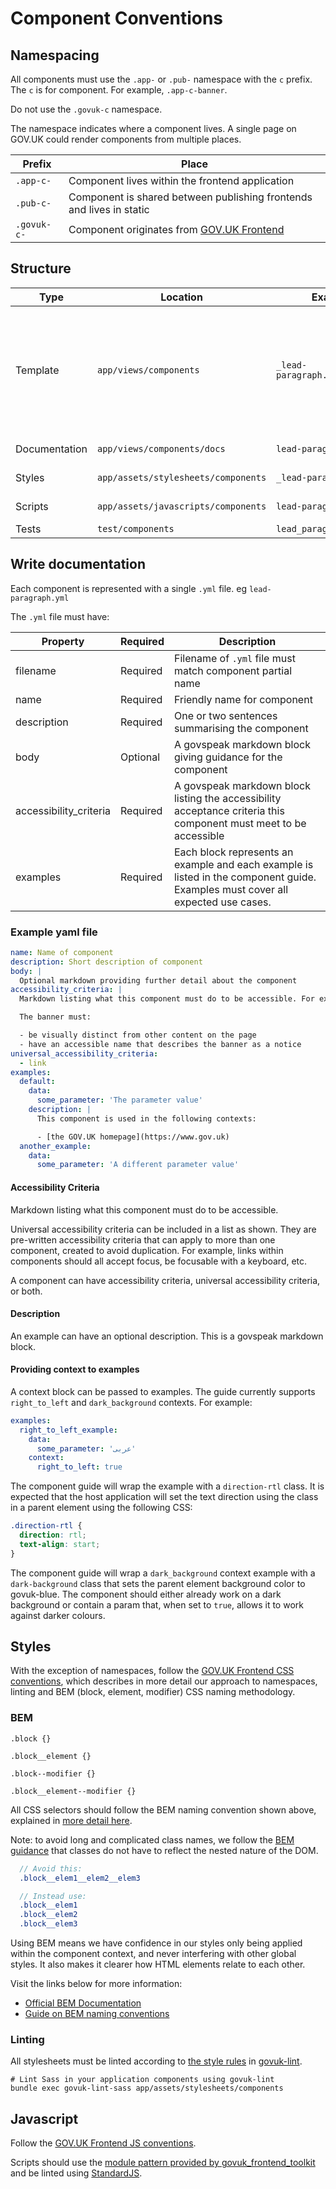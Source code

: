 # Component Conventions

## Namespacing

All components must use the `.app-` or `.pub-` namespace with the `c` prefix. The `c` is for component. For example, `.app-c-banner`.

Do not use the `.govuk-c` namespace.

The namespace indicates where a component lives. A single page on GOV.UK could render components from multiple places.

| Prefix | Place |
| -- | -- |
| `.app-c-` | Component lives within the frontend application |
| `.pub-c-` | Component is shared between publishing frontends and lives in static |
| `.govuk-c-` | Component originates from [GOV.UK Frontend](https://github.com/alphagov/govuk-frontend) |

## Structure

| Type | Location | Example | Description |
| -- | -- | -- | -- |
| Template | `app/views/components` | `_lead-paragraph.html.erb` | The template logic and markup. The template defines the component’s API. Filename must begin with an underscore. |
| Documentation | `app/views/components/docs` | `lead-paragraph.yml` | [Describes the component](#write-documentation) |
| Styles | `app/assets/stylesheets/components` | `_lead-paragraph.scss` | [Component styles](#styles) |
| Scripts | `app/assets/javascripts/components` | `lead-paragraph.js` | [Javascript enhancements](#javascript) |
| Tests | `test/components` | `lead_paragraph_test.rb` | Unit tests |

## Write documentation

Each component is represented with a single `.yml` file. eg `lead-paragraph.yml`

The `.yml` file must have:

| Property | Required | Description |
| -- | -- | -- |
| filename | Required | Filename of `.yml` file must match component partial name |
| name | Required | Friendly name for component |
| description | Required | One or two sentences summarising the component
| body | Optional | A govspeak markdown block giving guidance for the component |
| accessibility_criteria | Required | A govspeak markdown block listing the accessibility acceptance criteria this component must meet to be accessible |
| examples | Required | Each block represents an example and each example is listed in the component guide. Examples must cover all expected use cases. |

### Example yaml file

```yaml
name: Name of component
description: Short description of component
body: |
  Optional markdown providing further detail about the component
accessibility_criteria: |
  Markdown listing what this component must do to be accessible. For example:

  The banner must:

  - be visually distinct from other content on the page
  - have an accessible name that describes the banner as a notice
universal_accessibility_criteria:
  - link
examples:
  default:
    data:
      some_parameter: 'The parameter value'
    description: |
      This component is used in the following contexts:

      - [the GOV.UK homepage](https://www.gov.uk)
  another_example:
    data:
      some_parameter: 'A different parameter value'
```

#### Accessibility Criteria

Markdown listing what this component must do to be accessible.

Universal accessibility criteria can be included in a list as shown. They are pre-written accessibility criteria that can apply to more than one component, created to avoid duplication. For example, links within components should all accept focus, be focusable with a keyboard, etc.

A component can have accessibility criteria, universal accessibility criteria, or both.

#### Description

An example can have an optional description. This is a govspeak markdown block.

#### Providing context to examples

A context block can be passed to examples. The guide currently supports `right_to_left` and `dark_background` contexts. For example:

```yaml
examples:
  right_to_left_example:
    data:
      some_parameter: 'عربى'
    context:
      right_to_left: true
```

The component guide will wrap the example with a `direction-rtl` class. It is expected that the host application will set the text direction using the class in a parent element using the following CSS:

```css
.direction-rtl {
  direction: rtl;
  text-align: start;
}
```

The component guide will wrap a `dark_background` context example with a `dark-background` class that sets the parent element background color to govuk-blue. The component should either already work on a dark background or contain a param that, when set to `true`, allows it to work against darker colours.

## Styles

With the exception of namespaces, follow the [GOV.UK Frontend CSS conventions](https://github.com/alphagov/govuk-frontend/blob/master/docs/coding-standards/css.md), which describes in more detail our approach to namespaces, linting and BEM (block, element, modifier) CSS naming methodology.

### BEM
`.block {}`

`.block__element {}`

`.block--modifier {}`

`.block__element--modifier {}`

All CSS selectors should follow the BEM naming convention shown above, explained in [more detail here](https://github.com/alphagov/govuk-frontend/blob/master/docs/coding-standards/css.md#bem).

Note: to avoid long and complicated class names, we follow the [BEM guidance](http://getbem.com/faq/#css-nested-elements) that classes do not have to reflect the nested nature of the DOM.

```scss
  // Avoid this:
  .block__elem1__elem2__elem3

  // Instead use:
  .block__elem1
  .block__elem2
  .block__elem3
```

Using BEM means we have confidence in our styles only being applied within the component context, and never interfering with other global styles. It also makes it clearer how HTML elements relate to each other.

Visit the links below for more information:

* [Official BEM Documentation](https://en.bem.info/methodology/naming-convention/#css-selector-naming-convention)
* [Guide on BEM naming conventions](https://webdesign.tutsplus.com/articles/an-introduction-to-the-bem-methodology--cms-19403)

### Linting
All stylesheets must be linted according to [the style rules](https://github.com/alphagov/govuk-lint/blob/master/configs/scss_lint/gds-sass-styleguide.yml) in [govuk-lint](https://github.com/alphagov/govuk-lint).

```
# Lint Sass in your application components using govuk-lint
bundle exec govuk-lint-sass app/assets/stylesheets/components
```

## Javascript

Follow the [GOV.UK Frontend JS conventions](https://github.com/alphagov/govuk-frontend/blob/master/docs/coding-standards/js.md).

Scripts should use the [module pattern provided by govuk_frontend_toolkit](https://github.com/alphagov/govuk_frontend_toolkit/blob/master/docs/javascript.md#modules) and be linted using [StandardJS](https://standardjs.com/).
